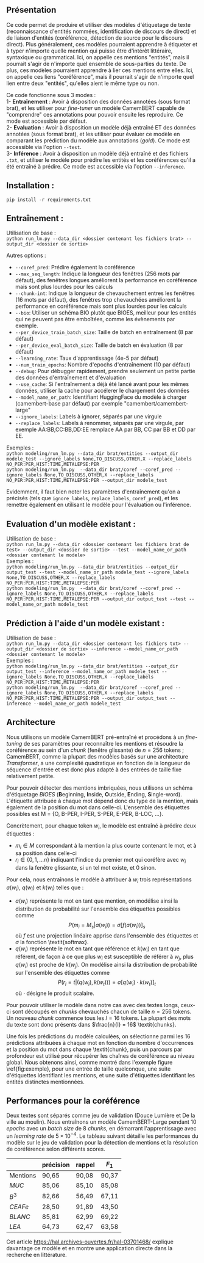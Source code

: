 ## Présentation
Ce code permet de produire et utiliser des modèles d'étiquetage de texte (reconnaissance d'entités nommées, identification de discours de direct) et de liaison d'entités (coréférence, détection de source pour le discours direct). Plus généralement, ces modèles pourraient apprendre à étiqueter et à typer n'importe quelle mention qui puisse être d'intérêt littéraire, syntaxique ou grammatical. Ici, on appelle ces mentions "entités", mais il pourrait s'agir de n'importe quel ensemble de sous-parties du texte. De plus, ces modèles pourraient apprendre à lier ces mentions entre elles. Ici, on appelle ces liens "coréférence", mais il pourrait s'agir de n'importe quel lien entre deux "entités", qu'elles aient le même type ou non.

Ce code fonctionne sous 3 modes :\
1- **Entraînement** : Avoir à disposition des données annotées (sous format brat), et les utiliser pour *fine-tuner* un modèle CamemBERT capable de "comprendre" ces annotations pour pouvoir ensuite les reproduire. Ce mode est accessible par défaut.\
2- **Evaluation** : Avoir à disposition un modèle déjà entraîné ET des données annotées (sous format brat), et les utiliser pour évaluer ce modèle en comparant les prédiction du modèle aux annotations (*gold*). Ce mode est accessible via l'option ```--test```.\
3- **Inférence** : Avoir à disposition un modèle déjà entraîné et des fichiers ```.txt```, et utiliser le modèle pour prédire les entités et les coréférences qu'il a été entraîné à prédire. Ce mode est accessible via l'option ```--inference```.

## Installation :
```pip install -r requirements.txt```

## Entraînement :
Utilisation de base :\
```python run_lm.py --data_dir <dossier contenant les fichiers brat> --output_dir <dossier de sortie>```

Autres options :
- ```--coref_pred```: Prédire également la coréférence
- ```--max_seq_length```: Indique la longueur des fenêtres (256 mots par défaut), des fenêtres longues améliorent la performance en coréférence mais sont plus lourdes pour les calculs
- ```--chunk-int```: Indique la longueur de chevauchement entres les fenêtres (16 mots par défaut), des fenêtres trop chevauchées améliorent la performance en coréférence mais sont plus lourdes pour les calculs
- ```--bio```: Utiliser un schéma BIO plutôt que BIOES, meilleur pour les entités qui ne peuvent pas être emboîtées, comme les évènements par exemple.
- ```--per_device_train_batch_size```: Taille de batch en entraînement (8 par défaut)
- ```--per_device_eval_batch_size```: Taille de batch en évaluation (8 par défaut)
- ```--learning_rate```: Taux d'apprentissage (4e-5 par défaut)
- ```--num_train_epochs```: Nombre d'epochs d'entraînement (10 par défaut)
- ```--debug```: Pour débugger rapidement, prendre seulement un petite partie des données d'entraînement et d'évaluation
- ```--use_cache```: Si l'entraînement a déjà été lancé avant pour les mêmes données, utiliser la cache pour accélerer le chargement des données
- ```--model_name_or_path```: Identifiant HuggingFace du modèle à charger (camembert-base par défaut) par exemple "camembert/camembert-large"
- ```--ignore_labels```: Labels à ignorer, séparés par une virgule
- ```--replace_labels```: Labels à renommer, séparés par une virgule, par exemple AA:BB,CC:BB,DD:EE remplace AA par BB, CC par BB et DD par EE.

Exemples :\
```python modeling/run_lm.py --data_dir brat/entities --output_dir modele_test --ignore_labels None,TO_DISCUSS,OTHER,X --replace_labels NO_PER:PER,HIST:TIME,METALEPSE:PER```\
```python modeling/run_lm.py  --data_dir brat/coref --coref_pred --ignore_labels None,TO_DISCUSS,OTHER,X --replace_labels NO_PER:PER,HIST:TIME,METALEPSE:PER --output_dir modele_test```

Evidemment, il faut bien noter les paramètres d'entraînement qu'on a précisés (tels que ```ignore_labels```, ```replace_labels```, ```coref_pred```), et les remettre également en utilisant le modèle pour l'évaluation ou l'inférence.

## Evaluation d'un modèle existant :
Utilisation de base :\
```python run_lm.py --data_dir <dossier contenant les fichiers brat de test> --output_dir <dossier de sortie> --test --model_name_or_path <dossier contenant le modele>```\
Exemples :\
```python modeling/run_lm.py --data_dir brat/entities --output_dir output_test --test --model_name_or_path modele_test --ignore_labels None,TO_DISCUSS,OTHER,X --replace_labels NO_PER:PER,HIST:TIME,METALEPSE:PER```\
```python modeling/run_lm.py  --data_dir brat/coref --coref_pred --ignore_labels None,TO_DISCUSS,OTHER,X --replace_labels NO_PER:PER,HIST:TIME,METALEPSE:PER --output_dir output_test --test --model_name_or_path modele_test ```


## Prédiction à l'aide d'un modèle existant :
Utilisation de base :\
```python run_lm.py --data_dir <dossier contenant les fichiers txt> --output_dir <dossier de sortie> --inference --model_name_or_path <dossier contenant le modele>```\
Exemples :\
```python modeling/run_lm.py --data_dir brat/entities --output_dir output_test --inference --model_name_or_path modele_test --ignore_labels None,TO_DISCUSS,OTHER,X --replace_labels NO_PER:PER,HIST:TIME,METALEPSE:PER```\
```python modeling/run_lm.py  --data_dir brat/coref --coref_pred --ignore_labels None,TO_DISCUSS,OTHER,X --replace_labels NO_PER:PER,HIST:TIME,METALEPSE:PER --output_dir output_test --inference --model_name_or_path modele_test ```

## Architecture
Nous utilisons un modèle CamemBERT pré-entraîné et procédons à un *fine-tuning* de ses paramètres pour reconnaître les mentions et résoudre la coréférence au sein d'un *chunk* (fenêtre glissante) de $n=256$ tokens ; CamemBERT, comme la plupart des modèles basés sur une architecture *Transformer*, a une complexité quadratique en fonction de la longueur de séquence d'entrée et est donc plus adapté à des entrées de taille fixe relativement petite.

Pour pouvoir détecter des mentions imbriquées, nous utilisons un schéma d'étiquetage *BIOES* (**B**eginning, **I**nside, **O**utside, **E**nding, **S**ingle-word). L'étiquette attribuée à chaque mot dépend donc du type de la mention, mais également de la position du mot dans celle-ci. L'ensemble des étiquettes possibles est M =  \{O, B-PER, I-PER, S-PER, E-PER, B-LOC, ...\}.

Concrètement, pour chaque token $w_i$, le modèle est entraîné à prédire deux étiquettes :
- $m_i \in M$ correspondant à la mention la plus courte contenant le mot, et à sa position dans celle-ci
- $r_i \in \{0, 1, ... n\}$ indiquant l'indice du premier mot qui coréfère avec $w_i$ dans la fenêtre glissante, si un tel mot existe, et $0$ sinon.

Pour cela, nous entraînons le modèle à attribuer à $w_i$ trois représentations $a(w_i)$, $q(w_i)$ et $k(w_i)$ telles que :
- $a(w_i)$ représente le mot en tant que mention, on modélise ainsi la distribution de probabilité sur l'ensemble des étiquettes possibles comme $$P\big(m_i=M_s | a(w_i)\big) = \sigma\left[f(a(w_i))\right]_s$$ où $f$ est une projection linéaire apprise dans l'ensemble des étiquettes et $\sigma$ la fonction \textit{softmax}.
- $q(w_i)$ représente le mot en tant que référence et $k(w_i)$ en tant que référent, de façon à ce que plus $w_i$ est susceptible de référer à $w_j$, plus $q(w_i)$ est proche de $k(w_j)$. On modélise ainsi la distribution de probabilité sur l'ensemble des étiquettes comme
    $$P\big(r_i=t | \left(q(w_i),k(w_t)\right)\big) = \sigma\left[q(w_i) \cdot k(w_t)\right]_t$$ où $\cdot$ désigne le produit scalaire.

Pour pouvoir utiliser le modèle dans notre cas avec des textes longs, ceux-ci sont découpés en $chunks$ chevauchés chacun de taille $n=256$ tokens. Un nouveau $chunk$ commence tous les $l=16$ tokens. La plupart des mots du texte sont donc présents dans $\frac{n}{l} = 16$ \textit{chunks}.

Une fois les prédictions du modèle calculées, on sélectionne parmi les $16$ prédictions attribuées à chaque mot en fonction du nombre d'occurrences et la position du mot dans chaque \textit{chunk}, puis un parcours par profondeur est utilisé pour récupérer les chaînes de coréférence au niveau global. Nous obtenons ainsi, comme montré dans l'exemple figure \ref{fig:exemple}, pour une entrée de taille quelconque, une suite d'étiquettes identifiant les mentions, et une suite d'étiquettes identifiant les entités distinctes mentionnées.

## Performances pour la coréférence
Deux textes sont séparés comme jeu de validation (Douce Lumière et De la ville au moulin). Nous entraînons un modèle CamemBERT-Large pendant $10$ *epochs* avec un *batch size* de 8 *chunks*, en démarrant l'apprentissage avec un *learning rate* de $5\times 10^{-4}$. Le tableau suivant détaille les performances du modèle sur le jeu de validation pour la détection de mentions et la résolution de coréférence selon différents scores.


|          | précision | rappel | $F_1$ |
|----------|-----------|--------|-------|
| Mentions |    90,65  |  90,08 |  90,37|
| $MUC$    |    85,06  |  85,10 |  85,08|
| $B^3$    |    82,66  |  56,49 |  67,11|
| $CEAFe$  |    28,50  |  91,89 |  43,50|
| $BLANC$  |    85,81  |  62,99 |  69,22|
| $LEA$    |    64,73  |  62,47 |  63,58|

Cet article https://hal.archives-ouvertes.fr/hal-03701468/ explique davantage ce modèle et en montre une application directe dans la recherche en littérature.
